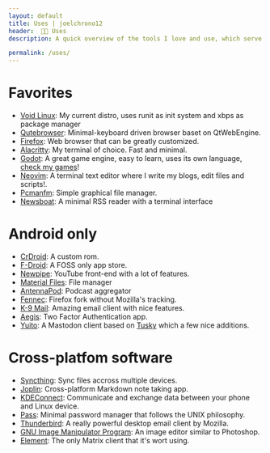 ```yaml
---
layout: default
title: Uses | joelchrono12
header:  👨‍💻 Uses
description: A quick overview of the tools I love and use, which serve me well for my work and hobbies, most of it is FOSS.

permalink: /uses/
---
```


# Favorites
- [Void Linux](https://voidlinux.org/): My current distro, uses runit as init system and xbps as package manager
- [Qutebrowser](https://qutebrowser.org): Minimal-keyboard driven browser baset on QtWebEngine. 
- [Firefox](https://firefox.com): Web browser that can be greatly customized. 
- [Alacritty](https://github.com/alacritty/alacritty): My terminal of choice. Fast and minimal.
- [Godot](https://godotengine.org): A great game engine, easy to learn, uses its own language, [check my games](https://joelchrono12.itch.io/)!
- [Neovim](https://neovim.io/): A terminal text editor where I write my blogs, edit files and scripts!.
- [Pcmanfm](https://wiki.archlinux.org/title/PCManFM): Simple graphical file manager.
- [Newsboat](https://newsboat.org/): A minimal RSS reader with a terminal interface

# Android only
- [CrDroid](https://crdroid.net): A custom rom.
- [F-Droid](https://f-droid.org): A FOSS only app store.
- [Newpipe](https://newpipe.net/): YouTube front-end with a lot of features.
- [Material Files](https://github.com/zhanghai/MaterialFiles): File manager
- [AntennaPod](https://antennapod.org/): Podcast aggregator 
- [Fennec](https://f-droid.org/en/packages/org.mozilla.fennec_fdroid/): Firefox fork without Mozilla's tracking.
- [K-9 Mail](https://k9mail.app/): Amazing email client with nice features.
- [Aegis](https://getaegis.app/): Two Factor Authentication app.
- [Yuito](https://github.com/accelforce/Yuito): A Mastodon client based on [Tusky](https://tusky.app/) which a few nice additions. 

# Cross-platfom software
- [Syncthing](https://syncthing.org): Sync files accross multiple devices.
- [Joplin](https://joplinapp.com): Cross-platform Markdown note taking app.
- [KDEConnect](https://kdeconnect.kde.org/): Communicate and exchange data between your phone and Linux device.
- [Pass](https://passwordstore.org): Minimal password manager that follows the UNIX philosophy.
- [Thunderbird](https://www.thunderbird.net): A really powerful desktop email client by Mozilla.
- [GNU Image Manipulator Program](https://gimp.org/): An image editor similar to Photoshop.
- [Element](https://element.io): The only Matrix client that it's wort using.




